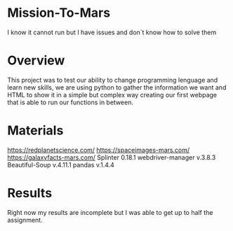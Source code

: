 # Mission-To-Mars
I know it cannot run but I have issues and don´t know how to solve them

# Overview
This project was to test our ability to change programming lenguage and learn new skills, we are using python to gather the information we want and HTML to show it in a simple but complex way creating our first webpage that is able to run our functions in between.

# Materials
https://redplanetscience.com/
https://spaceimages-mars.com/
https://galaxyfacts-mars.com/
Splinter 0.18.1
webdriver-manager v.3.8.3
Beautiful-Soup v.4.11.1
pandas v.1.4.4

# Results
Right now my results are incomplete but I was able to get up to half the assignment.

